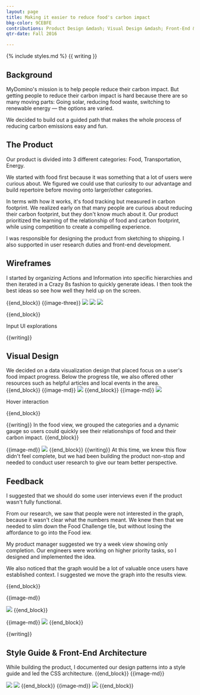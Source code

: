 ```yaml
---
layout: page
title: Making it easier to reduce food's carbon impact
bkg-color: 9CEBFE
contributions: Product Design &mdash; Visual Design &mdash; Front-End &mdash; User Research
qtr-date: Fall 2016

---
```

{% include styles.md %}
{{ writing }}
## Background

MyDomino's mission is to help people reduce their carbon impact. But getting people to reduce their carbon impact is hard because there are so many moving parts: Going solar, reducing food waste, switching to renewable energy — the options are varied.

We decided to build out a guided path that makes the whole process of reducing carbon emissions easy and fun.

## The Product

Our product is divided into 3 different categories: Food, Transportation, Energy.

We started with food first because it was something that a lot of users were curious about. We figured we could use that curiosity to our advantage and build repertoire before moving onto larger/other categories.

In terms with how it works, it's food tracking but measured in carbon footprint. We realized early on that many people are curious about reducing their carbon footprint, but they don't know much about it. Our product prioritized the learning of the relationship of food and carbon footprint, while using competition to create a compelling experience.

I was responsible for designing the product from sketching to shipping. I also supported in user research duties and front-end development.

## Wireframes

I started by organizing Actions and Information into specific hierarchies and then iterated in a Crazy 8s fashion to quickly generate ideas.
I then took the best ideas so see how well they held up on the screen.

{{end_block}}
{{image-three}}
<img class="w-100 w-33-ns" src="assets/food-challenge/wireframes-1.png">
<img class="w-100 w-33-ns" src="assets/food-challenge/wireframes-2.png">
<img class="w-100 w-33-ns" src="assets/food-challenge/wireframes-3.png">



{{end_block}}
<p class="db center tc mono gray f6 mt0  mb5"> Input UI explorations</p>
{{writing}}

## Visual Design
We decided on a data visualization design that placed focus on a user's food impact progress. Below the progress tile, we also offered other resources such as helpful articles and local events in the area.
{{end_block}}
{{image-md}}
<img class="w-100" src="https://canvas-files-prod.s3.amazonaws.com/uploads/04c2e070-f6d3-48ef-b7ad-992e6b5bbb93/Member-home 3f.png">
{{end_block}}
{{image-md}}
<img class="w-100" src="assets/food-challenge/hover.gif">
<p class="db center tc mono gray f6 mt0  mb5"> Hover interaction</p>
{{end_block}}



{{writing}}
In the food view, we grouped the categories and a dynamic gauge so users could quickly see their relationships of food and their carbon impact.
{{end_block}}

{{image-md}}
<img class="w-100" src="https://canvas-files-prod.s3.amazonaws.com/uploads/4bc6c1df-3815-4805-b8b2-f290299cbb6e/desktop 1f.png">
{{end_block}}
{{writing}}
At this time, we knew this flow didn't feel complete, but we had been building the product non-stop and needed to conduct user research to give our team better perspective.

## Feedback

I suggested that we should do some user interviews even if the product wasn't fully functional.

From our research, we saw that people were not interested in the graph, because it wasn't clear what the numbers meant. We knew then that we needed to slim down the Food Challenge tile, but without losing the affordance to go into the Food iew.

My product manager suggested we try a week view showing only completion. Our engineers were working on higher priority tasks, so I designed and implemented the idea.

We also noticed that the graph would be a lot of valuable once users have established context. I suggested we move the graph into the results view.

{{end_block}}

{{image-md}}

<img class="mw7" src="https://canvas-files-prod.s3.amazonaws.com/uploads/765259d3-f505-4557-9b53-d95472ea333a/My-Home%20%207a%20.png">
{{end_block}}

{{image-md}}
<img class="mw7" src="https://canvas-files-prod.s3.amazonaws.com/uploads/3f945c0b-b83c-4676-ae3e-5b189c6dfc5d/desktop 1f--flip.png">
{{end_block}}

{{writing}}
## Style Guide & Front-End Architecture
While building the product, I documented our design patterns into a style guide and led the CSS architecture.
{{end_block}}
{{image-md}}

<img class="mw6" src="https://canvas-files-prod.s3.amazonaws.com/uploads/9353e7ef-5a35-407e-8891-e119ab43d110/Desktop.png">
<img class="mw6" src="https://canvas-files-prod.s3.amazonaws.com/uploads/740e0aa2-845c-4f36-bd1d-f7c04344bc77/Page 2.png">
{{end_block}}
{{image-md}}
<img class="mw8" src="https://canvas-files-prod.s3.amazonaws.com/uploads/aa9fbee6-8bf6-4824-ac89-7a27e137d3dd/Screen Shot 2017-04-03 at 7.55.12 PM.png">
{{end_block}}
